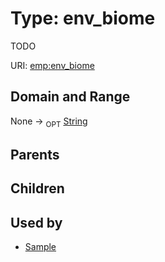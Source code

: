 
# Type: env_biome


TODO

URI: [emp:env_biome](https://microbiomedata/schema/emp/env_biome)


## Domain and Range

None ->  <sub>OPT</sub> [String](types/String.md)

## Parents


## Children


## Used by

 * [Sample](Sample.md)
